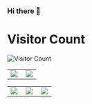 ### Hi there 👋

<!--
**sunbos/sunbos** is a ✨ _special_ ✨ repository because its `README.md` (this file) appears on your GitHub profile.

Here are some ideas to get you started:

- 🔭 I’m currently working on ...
- 🌱 I’m currently learning ...
- 👯 I’m looking to collaborate on ...
- 🤔 I’m looking for help with ...
- 💬 Ask me about ...
- 📫 How to reach me: ...
- 😄 Pronouns: ...
- ⚡ Fun fact: ...
-->

<!--
![Anurag's GitHub stats](https://github-readme-stats.vercel.app/api?username=sunbos&show_icons=true&theme=dark)
-->

# Visitor Count
![Visitor Count](https://profile-counter.glitch.me/sunbos/count.svg)

<table>
    <tr>
        <td >
            <center><img src="https://github-readme-stats.vercel.app/api?username=sunbos&show_icons=true&hide_border=true&theme=github_dark" ></center>
        </td>
        <td >
            <center><img src="https://github-profile-summary-cards.vercel.app/api/cards/profile-details?username=sunbos&theme=github_dark&show_icons=true" align="right" /></center>
        </td>
    </tr>
</table>

<table>
    <tr>
        <td >
            <center><img src="http://github-profile-summary-cards.vercel.app/api/cards/repos-per-language?username=sunbos&theme=github" ></center>
        </td>
        <td >
            <center><img src="http://github-profile-summary-cards.vercel.app/api/cards/productive-time?username=sunbos&theme=github&utcOffset=8" align="right" /></center>
        </td>
        <td >
            <center><img src="http://github-profile-summary-cards.vercel.app/api/cards/most-commit-language?username=sunbos&theme=github" align="right" /></center>
        </td>
    </tr>
</table>
